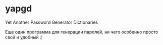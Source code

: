 yapgd
=====

Yet Another  Password Generator Dictionaries

Еще один программа для генерации паролей, ни чего особенно просто свой и удобный :)
